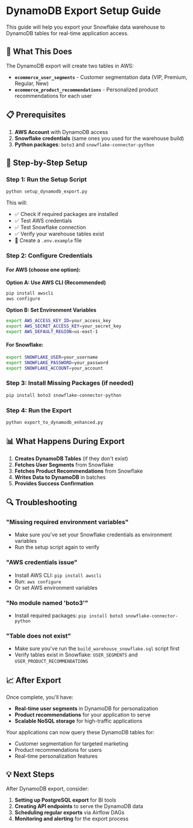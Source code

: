 # DynamoDB Export Setup Guide

This guide will help you export your Snowflake data warehouse to DynamoDB tables for real-time application access.

## 🎯 What This Does

The DynamoDB export will create two tables in AWS:
- **`ecommerce_user_segments`** - Customer segmentation data (VIP, Premium, Regular, New)
- **`ecommerce_product_recommendations`** - Personalized product recommendations for each user

## 📋 Prerequisites

1. **AWS Account** with DynamoDB access
2. **Snowflake credentials** (same ones you used for the warehouse build)
3. **Python packages**: `boto3` and `snowflake-connector-python`

## 🚀 Step-by-Step Setup

### Step 1: Run the Setup Script
```bash
python setup_dynamodb_export.py
```

This will:
- ✅ Check if required packages are installed
- ✅ Test AWS credentials
- ✅ Test Snowflake connection
- ✅ Verify your warehouse tables exist
- 📄 Create a `.env.example` file

### Step 2: Configure Credentials

#### For AWS (choose one option):

**Option A: Use AWS CLI (Recommended)**
```bash
pip install awscli
aws configure
```

**Option B: Set Environment Variables**
```bash
export AWS_ACCESS_KEY_ID=your_access_key
export AWS_SECRET_ACCESS_KEY=your_secret_key
export AWS_DEFAULT_REGION=us-east-1
```

#### For Snowflake:
```bash
export SNOWFLAKE_USER=your_username
export SNOWFLAKE_PASSWORD=your_password
export SNOWFLAKE_ACCOUNT=your_account
```

### Step 3: Install Missing Packages (if needed)
```bash
pip install boto3 snowflake-connector-python
```

### Step 4: Run the Export
```bash
python export_to_dynamodb_enhanced.py
```

## 📊 What Happens During Export

1. **Creates DynamoDB Tables** (if they don't exist)
2. **Fetches User Segments** from Snowflake
3. **Fetches Product Recommendations** from Snowflake
4. **Writes Data to DynamoDB** in batches
5. **Provides Success Confirmation**

## 🔍 Troubleshooting

### "Missing required environment variables"
- Make sure you've set your Snowflake credentials as environment variables
- Run the setup script again to verify

### "AWS credentials issue"
- Install AWS CLI: `pip install awscli`
- Run: `aws configure`
- Or set AWS environment variables

### "No module named 'boto3'"
- Install required packages: `pip install boto3 snowflake-connector-python`

### "Table does not exist"
- Make sure you've run the `build_warehouse_snowflake.sql` script first
- Verify tables exist in Snowflake: `USER_SEGMENTS` and `USER_PRODUCT_RECOMMENDATIONS`

## 📈 After Export

Once complete, you'll have:
- **Real-time user segments** in DynamoDB for personalization
- **Product recommendations** for your application to serve
- **Scalable NoSQL storage** for high-traffic applications

Your applications can now query these DynamoDB tables for:
- Customer segmentation for targeted marketing
- Product recommendations for users
- Real-time personalization features

## 💡 Next Steps

After DynamoDB export, consider:
1. **Setting up PostgreSQL export** for BI tools
2. **Creating API endpoints** to serve the DynamoDB data
3. **Scheduling regular exports** via Airflow DAGs
4. **Monitoring and alerting** for the export process 